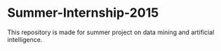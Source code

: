 # Summer-Internship-2015 
This repository is made for summer project on data mining and artificial intelligence.
